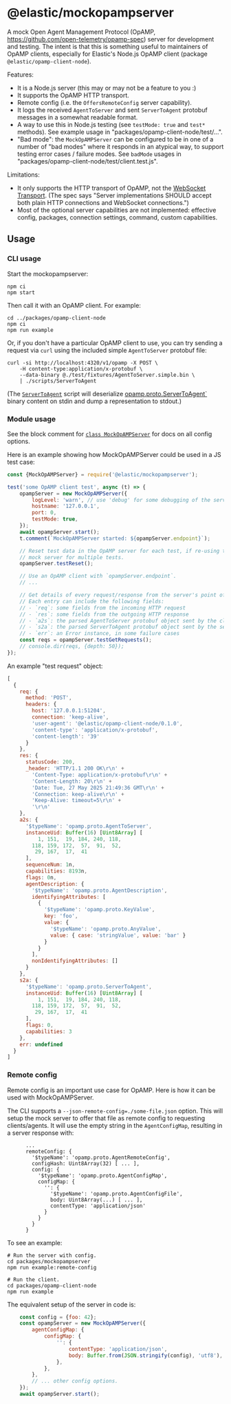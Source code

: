 # @elastic/mockopampserver

A mock Open Agent Management Protocol (OpAMP, https://github.com/open-telemetry/opamp-spec)
server for development and testing.  The intent is that this is something useful
to maintainers of OpAMP clients, especially for Elastic's Node.js OpAMP client
(package `@elastic/opamp-client-node`).

Features:
- It is a Node.js server (this may or may not be a feature to you :)
- It supports the OpAMP HTTP transport.
- Remote config (i.e. the `OffersRemoteConfig` server capability).
- It logs the received `AgentToServer` and sent `ServerToAgent` protobuf messages in a somewhat readable format.
- A way to use this in Node.js testing (see `testMode: true` and `test*` methods). See example usage in "packages/opamp-client-node/test/...".
- "Bad mode": the `MockOpAMPServer` can be configured to be in one of a number of "bad modes" where it responds in an atypical way, to support testing error cases / failure modes. See `badMode` usages in "packages/opamp-client-node/test/client.test.js".

Limitations:
- It only supports the HTTP transport of OpAMP, not the [WebSocket Transport](https://github.com/open-telemetry/opamp-spec/blob/main/specification.md#websocket-transport). (The spec says "Server implementations SHOULD accept both plain HTTP connections and WebSocket connections.")
- Most of the optional server capabilities are not implemented: effective config, packages, connection settings, command, custom capabilities.


## Usage

### CLI usage

Start the mockopampserver:

```
npm ci
npm start
```

Then call it with an OpAMP client. For example:

```
cd ../packages/opamp-client-node
npm ci
npm run example
```

Or, if you don't have a particular OpAMP client to use, you can try sending a request via `curl` using the included simple `AgentToServer` protobuf file:

```
curl -si http://localhost:4320/v1/opamp -X POST \
    -H content-type:application/x-protobuf \
    --data-binary @./test/fixtures/AgentToServer.simple.bin \
    | ./scripts/ServerToAgent
```

(The [`ServerToAgent`](./scripts/ServerToAgent) script will deserialize [opamp.proto.ServerToAgent`](https://github.com/open-telemetry/opamp-spec/blob/main/specification.md#servertoagent-message) binary content on stdin and dump a representation to stdout.)

### Module usage

See the block comment for [`class MockOpAMPServer`](./lib/mockopampserver.js#:~:text=class%20MockOpAMPServer) for docs on all config options.

Here is an example showing how MockOpAMPServer could be used in a JS test case:

```js
const {MockOpAMPServer} = require('@elastic/mockopampserver');

test('some OpAMP client test', async (t) => {
    opampServer = new MockOpAMPServer({
        logLevel: 'warn', // use 'debug' for some debugging of the server
        hostname: '127.0.0.1',
        port: 0,
        testMode: true,
    });
    await opampServer.start();
    t.comment(`MockOpAMPServer started: ${opampServer.endpoint}`);

    // Reset test data in the OpAMP server for each test, if re-using the same
    // mock server for multiple tests.
    opampServer.testReset();

    // Use an OpAMP client with `opampServer.endpoint`.
    // ...

    // Get details of every request/response from the server's point of view.
    // Each entry can include the following fields:
    // - `req`: some fields from the incoming HTTP request
    // - `res`: some fields from the outgoing HTTP response
    // - `a2s`: the parsed AgentToServer protobuf object sent by the client
    // - `s2a`: the parsed ServerToAgent protobuf object sent by the server
    // - `err`: an Error instance, in some failure cases
    const reqs = opampServer.testGetRequests();
    // console.dir(reqs, {depth: 50});
});
```

An example "test request" object:

```js
[
  {
    req: {
      method: 'POST',
      headers: {
        host: '127.0.0.1:51204',
        connection: 'keep-alive',
        'user-agent': '@elastic/opamp-client-node/0.1.0',
        'content-type': 'application/x-protobuf',
        'content-length': '39'
      }
    },
    res: {
      statusCode: 200,
      _header: 'HTTP/1.1 200 OK\r\n' +
        'Content-Type: application/x-protobuf\r\n' +
        'Content-Length: 20\r\n' +
        'Date: Tue, 27 May 2025 21:49:36 GMT\r\n' +
        'Connection: keep-alive\r\n' +
        'Keep-Alive: timeout=5\r\n' +
        '\r\n'
    },
    a2s: {
      '$typeName': 'opamp.proto.AgentToServer',
      instanceUid: Buffer(16) [Uint8Array] [
          1, 151,  19, 184, 240, 118,
        118, 159, 172,  57,  91,  52,
         29, 167,  17,  41
      ],
      sequenceNum: 1n,
      capabilities: 8193n,
      flags: 0n,
      agentDescription: {
        '$typeName': 'opamp.proto.AgentDescription',
        identifyingAttributes: [
          {
            '$typeName': 'opamp.proto.KeyValue',
            key: 'foo',
            value: {
              '$typeName': 'opamp.proto.AnyValue',
              value: { case: 'stringValue', value: 'bar' }
            }
          }
        ],
        nonIdentifyingAttributes: []
      }
    },
    s2a: {
      '$typeName': 'opamp.proto.ServerToAgent',
      instanceUid: Buffer(16) [Uint8Array] [
          1, 151,  19, 184, 240, 118,
        118, 159, 172,  57,  91,  52,
         29, 167,  17,  41
      ],
      flags: 0,
      capabilities: 3
    },
    err: undefined
  }
]
```

### Remote config

Remote config is an important use case for OpAMP. Here is how it can be used
with MockOpAMPServer.

The CLI supports a `--json-remote-config=./some-file.json` option. This will
setup the mock server to offer that file as remote config to requesting
clients/agents. It will use the empty string in the `AgentConfigMap`, resulting
in a server response with:

```
      ...
      remoteConfig: {
        '$typeName': 'opamp.proto.AgentRemoteConfig',
        configHash: Uint8Array(32) [ ... ],
        config: {
          '$typeName': 'opamp.proto.AgentConfigMap',
          configMap: {
            '': {
              '$typeName': 'opamp.proto.AgentConfigFile',
              body: Uint8Array(...) [ ... ],
              contentType: 'application/json'
            }
          }
        }
      }
```

To see an example:

```
# Run the server with config.
cd packages/mockopampserver
npm run example:remote-config

# Run the client.
cd packages/opamp-client-node
npm run example
```

The equivalent setup of the server in code is:

```js
    const config = {foo: 42};
    const opampServer = new MockOpAMPServer({
        agentConfigMap: {
            configMap: {
                '': {
                    contentType: 'application/json',
                    body: Buffer.from(JSON.stringify(config), 'utf8'),
                },
            },
        },
        // ... other config options.
    });
    await opampServer.start();
```
